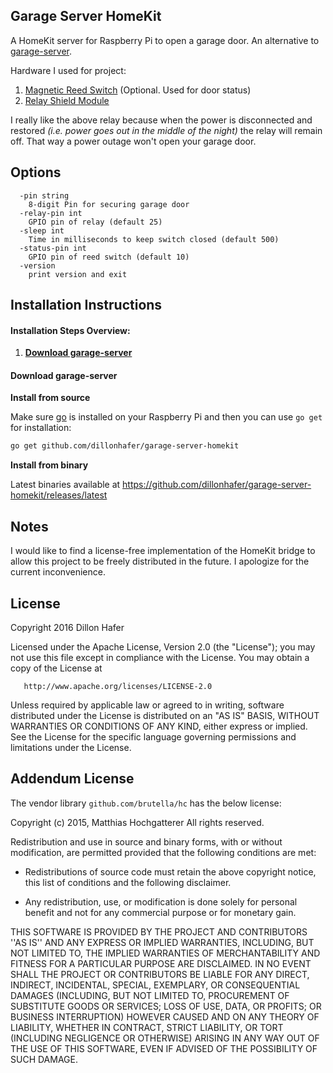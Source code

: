 Garage Server HomeKit
------

A HomeKit server for Raspberry Pi to open a garage door. An alternative to [garage-server](https://github.com/dillonhafer/garage-server).

Hardware I used for project:

1. [Magnetic Reed Switch](http://amzn.to/1XuUrV9) (Optional. Used for door status)
2. [Relay Shield Module](http://amzn.to/1NRZf1R)

I really like the above relay because when the power is disconnected and restored *(i.e. power goes out in the middle of the night)* the relay will remain off. That way a power outage won't open your garage door.

## Options

```
  -pin string
    8-digit Pin for securing garage door
  -relay-pin int
    GPIO pin of relay (default 25)
  -sleep int
    Time in milliseconds to keep switch closed (default 500)
  -status-pin int
    GPIO pin of reed switch (default 10)
  -version
    print version and exit
```

## Installation Instructions

#### Installation Steps Overview:

1. **[Download garage-server](#download-garage-server)**

#### Download garage-server

**Install from source**

Make sure [go](https://golang.org/) is installed on your Raspberry Pi and then you can use `go get` for installation:

```bash
go get github.com/dillonhafer/garage-server-homekit
```

**Install from binary**

Latest binaries available at https://github.com/dillonhafer/garage-server-homekit/releases/latest

## Notes

I would like to find a license-free implementation of the HomeKit bridge to allow this
project to be freely distributed in the future. I apologize for the current
inconvenience.

## License

   Copyright 2016 Dillon Hafer

   Licensed under the Apache License, Version 2.0 (the "License");
   you may not use this file except in compliance with the License.
   You may obtain a copy of the License at

       http://www.apache.org/licenses/LICENSE-2.0

   Unless required by applicable law or agreed to in writing, software
   distributed under the License is distributed on an "AS IS" BASIS,
   WITHOUT WARRANTIES OR CONDITIONS OF ANY KIND, either express or implied.
   See the License for the specific language governing permissions and
   limitations under the License.

## Addendum License

   The vendor library `github.com/brutella/hc` has the below license:

   Copyright (c) 2015, Matthias Hochgatterer
   All rights reserved.

   Redistribution and use in source and binary forms,
   with or without modification, are permitted provided
   that the following conditions are met:

   - Redistributions of source code must retain the above copyright notice,
     this list of conditions and the following disclaimer.

   - Any redistribution, use, or modification is done solely for personal
     benefit and not for any commercial purpose or for monetary gain.

   THIS SOFTWARE IS PROVIDED BY THE PROJECT AND CONTRIBUTORS ''AS IS'' AND
   ANY EXPRESS OR IMPLIED WARRANTIES, INCLUDING, BUT NOT LIMITED TO, THE
   IMPLIED WARRANTIES OF MERCHANTABILITY AND FITNESS FOR A PARTICULAR PURPOSE
   ARE DISCLAIMED.  IN NO EVENT SHALL THE PROJECT OR CONTRIBUTORS BE LIABLE
   FOR ANY DIRECT, INDIRECT, INCIDENTAL, SPECIAL, EXEMPLARY, OR CONSEQUENTIAL
   DAMAGES (INCLUDING, BUT NOT LIMITED TO, PROCUREMENT OF SUBSTITUTE GOODS
   OR SERVICES; LOSS OF USE, DATA, OR PROFITS; OR BUSINESS INTERRUPTION)
   HOWEVER CAUSED AND ON ANY THEORY OF LIABILITY, WHETHER IN CONTRACT, STRICT
   LIABILITY, OR TORT (INCLUDING NEGLIGENCE OR OTHERWISE) ARISING IN ANY WAY
   OUT OF THE USE OF THIS SOFTWARE, EVEN IF ADVISED OF THE POSSIBILITY OF
   SUCH DAMAGE.
